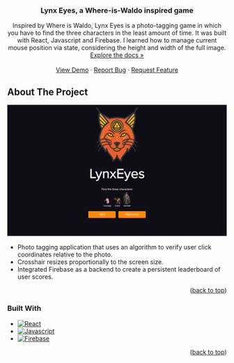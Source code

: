 <h3 align="center">Lynx Eyes, a Where-is-Waldo inspired game</h3>

  <p align="center">
    Inspired by Where is Waldo, Lynx Eyes is a photo-tagging game in which you have to find the three characters in the least amount of time. It was built with React, Javascript and Firebase. I learned how to manage current mouse position via state, considering the height and width of the full image.
    <br />
    <a href="https://github.com/pauloruzanovsky/where-is-waldo" strong>Explore the docs »</strong></a>
    <br />
    <br />
    <a href="https://whereiswaldo-3572e.web.app/">View Demo</a>
    ·
    <a href="https://github.com/pauloruzanovsky/where-is-waldo/issues">Report Bug</a>
    ·
    <a href="https://github.com/pauloruzanovsky/where-is-waldo/issues">Request Feature</a>
  </p>
</div>

<!-- ABOUT THE PROJECT -->
## About The Project

[![Lynx Eyes Screen Shot](https://github.com/pauloruzanovsky/personal-portfolio/blob/main/src/assets/lynxEyesImage.png?raw=true)](https://whereiswaldo-3572e.web.app/)

* Photo tagging application that uses an algorithm to verify user click coordinates relative to the photo.
* Crosshair resizes proportionally to the screen size.
* Integrated Firebase as a backend to create a persistent leaderboard of user scores.

<p align="right">(<a href="#readme-top">back to top</a>)</p>



### Built With
* [![React][React.js]][React-url]
* [![Javascript][JavascriptBadge]][Javascript-url]
* [![Firebase][FirebaseBadge]][Firebase-url]

<p align="right">(<a href="#readme-top">back to top</a>)</p>

<!-- MARKDOWN LINKS & IMAGES -->
<!-- https://www.markdownguide.org/basic-syntax/#reference-style-links -->
[React.js]: https://img.shields.io/badge/React-20232A?style=for-the-badge&logo=react&logoColor=61DAFB
[React-url]: https://reactjs.org/
[TypescriptBadge]: https://img.shields.io/badge/TYPESCRIPT-3178C6?style=for-the-badge&logo=typescript&logoColor=FFF
[Typescript-url]: https://www.typescriptlang.org/
[TailwindBadge]: https://img.shields.io/badge/Tailwind_CSS-38B2AC?style=for-the-badge&logo=tailwind-css&logoColor=white
[Tailwind-url]: https://tailwindcss.com/
[FirebaseBadge]: https://img.shields.io/badge/Firebase-F29D0C?style=for-the-badge&logo=firebase&logoColor=white
[Firebase-url]: https://firebase.google.com/
[JavascriptBadge]: https://img.shields.io/badge/JavaScript-F7DF1E?style=for-the-badge&logo=javascript&logoColor=black
[Javascript-url]: https://developer.mozilla.org/en-US/docs/Web/JavaScript
